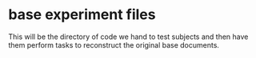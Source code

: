 # base experiment files

This will be the directory of code we hand to test subjects and then have them perform tasks to reconstruct the original base documents.
